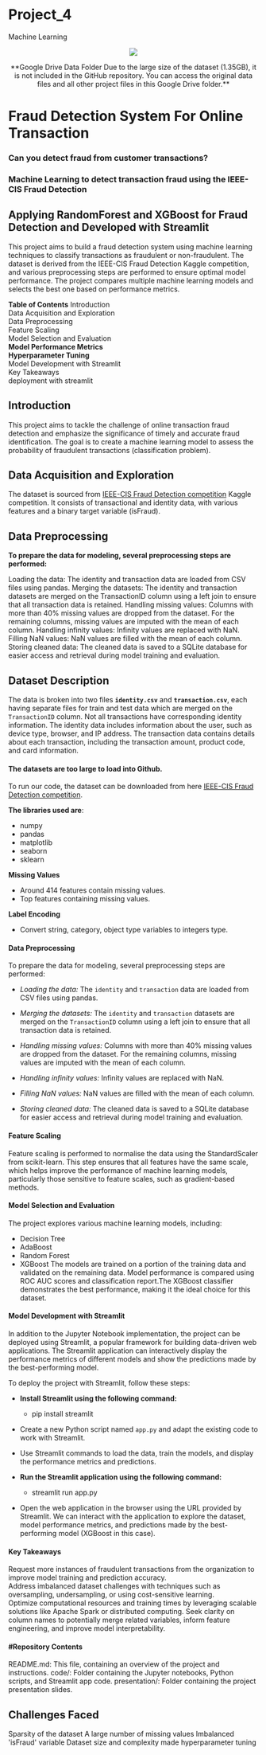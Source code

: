 # Project_4
Machine Learning

<p align="center">
  <img src="https://user-images.githubusercontent.com/112173540/225614794-ed8645e6-c6b5-4cea-bfd3-c70c8596f44e.jpg"/>
</p>
<p align="center">
**Google Drive Data Folder
Due to the large size of the dataset (1.35GB), it is not included in the GitHub repository. You can access the original data files and all other project files in this Google Drive folder.**
</p>

# Fraud Detection System For Online Transaction
### Can you detect fraud from customer transactions?
### Machine Learning to detect transaction fraud using the IEEE-CIS Fraud Detection

## Applying RandomForest and XGBoost for Fraud Detection and Developed with Streamlit
This project aims to build a fraud detection system using machine learning techniques to classify transactions as fraudulent or non-fraudulent. The dataset is derived from the IEEE-CIS Fraud Detection Kaggle competition, and various preprocessing steps are performed to ensure optimal model performance. The project compares multiple machine learning models and selects the best one based on performance metrics.

**Table of Contents**
Introduction  
Data Acquisition and Exploration  
Data Preprocessing  
Feature Scaling  
Model Selection and Evaluation  
**Model Performance Metrics**  
**Hyperparameter Tuning**  
Model Development with Streamlit  
Key Takeaways  
deployment with streamlit  

## Introduction

This project aims to tackle the challenge of online transaction fraud detection and emphasize the significance of timely and accurate fraud identification. The goal is to create a machine learning model to assess the probability of fraudulent transactions (classification problem).

## Data Acquisition and Exploration

The dataset is sourced from [IEEE-CIS Fraud Detection competition](https://www.kaggle.com/c/ieee-fraud-detection/overview) Kaggle competition. It consists of transactional and identity data, with various features and a binary target variable (isFraud).


## Data Preprocessing   
**To prepare the data for modeling, several preprocessing steps are performed:**

Loading the data: The identity and transaction data are loaded from CSV files using pandas.
Merging the datasets: The identity and transaction datasets are merged on the TransactionID column using a left join to ensure that all transaction data is retained.
Handling missing values: Columns with more than 40% missing values are dropped from the dataset. For the remaining columns, missing values are imputed with the mean of each column.
Handling infinity values: Infinity values are replaced with NaN.
Filling NaN values: NaN values are filled with the mean of each column.
Storing cleaned data: The cleaned data is saved to a SQLite database for easier access and retrieval during model training and evaluation.

## Dataset Description
The data is broken into two files **`identity.csv`** and **`transaction.csv`**, each having separate files for train and test data which are merged on the `TransactionID` column. Not all transactions have corresponding identity information. The identity data includes information about the user, such as device type, browser, and IP address. The transaction data contains details about each transaction, including the transaction amount, product code, and card information.

#### The datasets are too large to load into Github. 
To run our code, the dataset can be downloaded from here [IEEE-CIS Fraud Detection competition](https://www.kaggle.com/c/ieee-fraud-detection/overview).

**The libraries used are**:  
- numpy
- pandas
- matplotlib
- seaborn
- sklearn

**Missing Values**
- Around 414 features contain missing values.
- Top features containing missing values.

**Label Encoding**
- Convert string, category, object type variables to integers type.

#### Data Preprocessing
To prepare the data for modeling, several preprocessing steps are performed:

  - *Loading the data:* The `identity` and `transaction` data are loaded from CSV files using pandas.

  - *Merging the datasets:* The `identity` and `transaction` datasets are merged on the `TransactionID` column using a left join to ensure that all transaction data is retained.

  - *Handling missing values:* Columns with more than 40% missing values are dropped from the dataset. For the remaining columns, missing values are imputed with the mean of each column.

  - *Handling infinity values:* Infinity values are replaced with NaN.

  - *Filling NaN values:* NaN values are filled with the mean of each column.

  - *Storing cleaned data:* The cleaned data is saved to a SQLite database for easier access and retrieval during model training and evaluation.

#### Feature Scaling
Feature scaling is performed to normalise the data using the StandardScaler from scikit-learn. This step ensures that all features have the same scale, which helps improve the performance of machine learning models, particularly those sensitive to feature scales, such as gradient-based methods.

####  Model Selection and Evaluation
The project explores various machine learning models, including:

  - Decision Tree
  - AdaBoost
  - Random Forest
  - XGBoost
The models are trained on a portion of the training data and validated on the remaining data. Model performance is compared using ROC AUC scores and classification report.The XGBoost classifier demonstrates the best performance, making it the ideal choice for this dataset.

#### Model Development with Streamlit 
In addition to the Jupyter Notebook implementation, the project can be deployed using Streamlit, a popular framework for building data-driven web applications. The Streamlit application can interactively display the performance metrics of different models and show the predictions made by the best-performing model.

To deploy the project with Streamlit, follow these steps:

  - **Install Streamlit using the following command:**
      -  pip install streamlit
      
  - Create a new Python script named `app.py` and adapt the existing code to work with Streamlit. 
  - Use Streamlit commands to load the data, train the models, and display the performance metrics and predictions.

  - **Run the Streamlit application using the following command:**
      - streamlit run app.py

  - Open the web application in the browser using the URL provided by Streamlit. We can interact with the application to explore the dataset, model performance metrics, and predictions made by the best-performing model (XGBoost in this case).

#### Key Takeaways
Request more instances of fraudulent transactions from the organization to improve model training and prediction accuracy.  
Address imbalanced dataset challenges with techniques such as oversampling, undersampling, or using cost-sensitive learning.    
Optimize computational resources and training times by leveraging scalable solutions like Apache Spark or distributed computing.
Seek clarity on column names to potentially merge related variables, inform feature engineering, and improve model interpretability.  
#### #Repository Contents
README.md: This file, containing an overview of the project and instructions.
code/: Folder containing the Jupyter notebooks, Python scripts, and Streamlit app code.
presentation/: Folder containing the project presentation slides.


## Challenges Faced
Sparsity of the dataset
A large number of missing values
Imbalanced 'isFraud' variable
Dataset size and complexity made hyperparameter tuning


